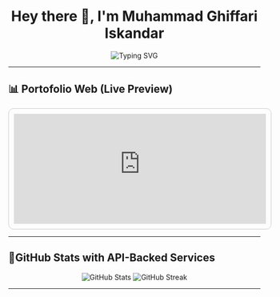 <h1 align="center">Hey there 👋, I'm Muhammad Ghiffari Iskandar</h1>

<p align="center">
  <img src="https://readme-typing-svg.demolab.com/?lines=Full-stack+Developer;Creative+Technologist;Open+Source+Contributor&center=true&width=500&height=30" alt="Typing SVG" />
</p>

---

## 📊 Portofolio Web (Live Preview)

<iframe
  src="https://your-custom-api-embed-page.com/github-frame.html"
  title="GitHub API Data"
  width="100%"
  height="220"
  frameborder="0"
  style="border: 1px solid #ccc; border-radius: 10px; padding: 10px;">
</iframe>

---

## 🔧GitHub Stats with API-Backed Services

<p align="center">
  <img src="https://github-readme-stats.vercel.app/api?username=GhiffariIs&show_icons=true&theme=tokyonight" alt="GitHub Stats" />
  <img src="https://github-readme-streak-stats.herokuapp.com/?user=GhiffariIs&theme=tokyonight" alt="GitHub Streak" />
</p>

---
